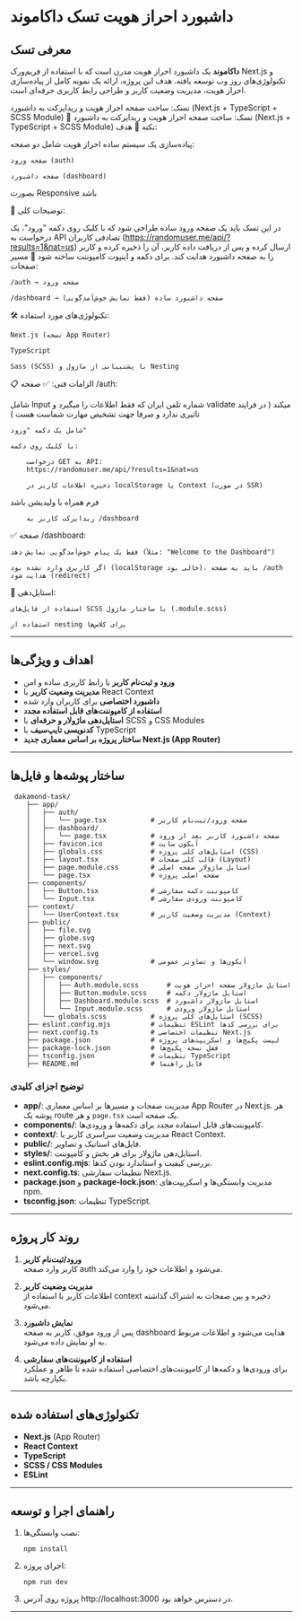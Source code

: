 # داشبورد احراز هویت تسک داکاموند

## معرفی تسک

**داکاموند** یک داشبورد احراز هویت مدرن است که با استفاده از فریم‌ورک Next.js و تکنولوژی‌های روز وب توسعه یافته. هدف این پروژه، ارائه یک نمونه کامل از پیاده‌سازی احراز هویت، مدیریت وضعیت کاربر و طراحی رابط کاربری حرفه‌ای است.

تسک: ساخت صفحه احراز هویت و ریدایرکت به داشبورد (Next.js + TypeScript + SCSS Module) 
🧾 تسک: ساخت صفحه احراز هویت و ریدایرکت به داشبورد (Next.js + TypeScript + SCSS Module)
نکته
🎯 هدف:

پیاده‌سازی یک سیستم ساده احراز هویت شامل دو صفحه:

    صفحه ورود (auth)

    صفحه داشبورد (dashboard)

   بصورت Responsive باشد

📌 توضیحات کلی:

در این تسک باید یک صفحه ورود ساده طراحی شود که با کلیک روی دکمه "ورود"، یک درخواست به API تصادفی کاربران (https://randomuser.me/api/?results=1&nat=us) ارسال کرده و پس از دریافت داده کاربر، آن را ذخیره کرده و کاربر را به صفحه داشبورد هدایت کند.
برای دکمه و اینپوت کامپوننت ساخته شود
📂 مسیر صفحات:

    /auth → صفحه ورود

    /dashboard → صفحه داشبورد ساده (فقط نمایش خوش‌آمدگویی)

🛠 تکنولوژی‌های مورد استفاده:

    Next.js (نسخه App Router)

    TypeScript

    Sass (SCSS) با پشتیبانی از ماژول و Nesting

📋 الزامات فنی:
✅ صفحه /auth:

شامل Input شماره تلفن ايران كه فقط اطلاعات را ميگيرد و validate ميكند ( در فرايند تاثيرى ندارد و صرفا جهت تشخيص مهارت شماست هست )

    شامل یک دکمه "ورود"

    با کلیک روی دکمه:

        درخواست GET به API:
        https://randomuser.me/api/?results=1&nat=us

        ذخیره اطلاعات کاربر در localStorage یا Context (در صورت SSR)

 فرم همراه با ولیدیشن باشد

        ریدایرکت کاربر به /dashboard

✅ صفحه /dashboard:

    فقط یک پیام خوش‌آمدگویی نمایش دهد (مثلاً: "Welcome to the Dashboard")

    اگر کاربری وارد نشده بود (localStorage خالی بود)، باید به صفحه /auth هدایت شود (redirect)

🎨 استایل‌دهی:

    استفاده از فایل‌های SCSS با ساختار ماژول (.module.scss)

    استفاده از nesting برای کلاس‌ها

---

## اهداف و ویژگی‌ها

- **ورود و ثبت‌نام کاربر** با رابط کاربری ساده و امن
- **مدیریت وضعیت کاربر** با React Context
- **داشبورد اختصاصی** برای کاربران وارد شده
- **استفاده از کامپوننت‌های قابل استفاده مجدد**
- **استایل‌دهی ماژولار و حرفه‌ای** با SCSS و CSS Modules
- **کدنویسی تایپ‌سیف** با TypeScript
- **ساختار پروژه بر اساس معماری جدید Next.js (App Router)**

---

## ساختار پوشه‌ها و فایل‌ها

```
 dakamond-task/
    ├── app/
    │   ├── auth/
    │   │   └── page.tsx           # صفحه ورود/ثبت‌نام کاربر
    │   ├── dashboard/
    │   │   └── page.tsx           # صفحه داشبورد کاربر بعد از ورود
    │   ├── favicon.ico            # آیکون سایت
    │   ├── globals.css            # استایل‌های کلی پروژه (CSS)
    │   ├── layout.tsx             # قالب کلی صفحات (Layout)
    │   ├── page.module.css        # استایل ماژولار صفحه اصلی
    │   └── page.tsx               # صفحه اصلی پروژه
    ├── components/
    │   ├── Button.tsx             # کامپوننت دکمه سفارشی
    │   └── Input.tsx              # کامپوننت ورودی سفارشی
    ├── context/
    │   └── UserContext.tsx        # مدیریت وضعیت کاربر (Context)
    ├── public/
    │   ├── file.svg
    │   ├── globe.svg
    │   ├── next.svg
    │   ├── vercel.svg
    │   └── window.svg             # آیکون‌ها و تصاویر عمومی
    ├── styles/
    │   ├── components/
    │   │   ├── Auth.module.scss       # استایل ماژولار صفحه احراز هویت
    │   │   ├── Button.module.scss     # استایل ماژولار دکمه
    │   │   ├── Dashboard.module.scss  # استایل ماژولار داشبورد
    │   │   └── Input.module.scss      # استایل ماژولار ورودی
    │   └── globals.scss           # استایل‌های کلی پروژه (SCSS)
    ├── eslint.config.mjs          # تنظیمات ESLint برای بررسی کدها
    ├── next.config.ts             # تنظیمات اختصاصی Next.js
    ├── package.json               # لیست پکیج‌ها و اسکریپت‌های پروژه
    ├── package-lock.json          # قفل نسخه پکیج‌ها
    ├── tsconfig.json              # تنظیمات TypeScript
    ├── README.md                  # فایل راهنما
```

### توضیح اجزای کلیدی

- **app/**: مدیریت صفحات و مسیرها بر اساس معماری App Router در Next.js. هر پوشه یک route و هر `page.tsx` یک صفحه است.
- **components/**: کامپوننت‌های قابل استفاده مجدد برای دکمه‌ها و ورودی‌ها.
- **context/**: مدیریت وضعیت سراسری کاربر با React Context.
- **public/**: فایل‌های استاتیک و تصاویر.
- **styles/**: استایل‌دهی ماژولار برای هر بخش و کامپوننت.
- **eslint.config.mjs**: بررسی کیفیت و استاندارد بودن کدها.
- **next.config.ts**: تنظیمات سفارشی Next.js.
- **package.json** و **package-lock.json**: مدیریت وابستگی‌ها و اسکریپت‌های npm.
- **tsconfig.json**: تنظیمات TypeScript.

---

## روند کار پروژه

1. **ورود/ثبت‌نام کاربر**  
   کاربر وارد صفحه auth می‌شود و اطلاعات خود را وارد می‌کند.

2. **مدیریت وضعیت کاربر**  
   اطلاعات کاربر با استفاده از context ذخیره و بین صفحات به اشتراک گذاشته می‌شود.

3. **نمایش داشبورد**  
   پس از ورود موفق، کاربر به صفحه dashboard هدایت می‌شود و اطلاعات مربوط به او نمایش داده می‌شود.

4. **استفاده از کامپوننت‌های سفارشی**  
   برای ورودی‌ها و دکمه‌ها از کامپوننت‌های اختصاصی استفاده شده تا ظاهر و عملکرد یکپارچه باشد.

---

## تکنولوژی‌های استفاده شده

- **Next.js** (App Router)
- **React Context**
- **TypeScript**
- **SCSS / CSS Modules**
- **ESLint**

---

## راهنمای اجرا و توسعه

1. نصب وابستگی‌ها:
   ```
   npm install
   ```
2. اجرای پروژه:
   ```
   npm run dev
   ```
3. پروژه روی آدرس http://localhost:3000 در دسترس خواهد بود.

---

